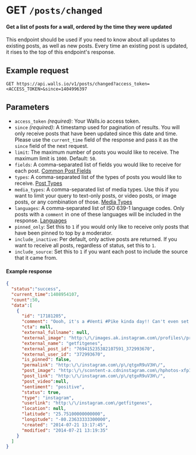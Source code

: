 # GET `/posts/changed`

#### Get a list of posts for a wall, ordered by the time they were updated

This endpoint should be used if you need to know about all updates to existing posts, as well as new posts. 
Every time an existing post is updated, it rises to the top of this endpoint's response.

## Example request
```
GET https://api.walls.io/v1/posts/changed?access_token=<ACCESS_TOKEN>&since=1404996397
```

## Parameters
- `access_token` *(required)*: Your Walls.io access token.
- `since` *(required)*: A timestamp used for pagination of results. You will only receive posts that have been updated since this date and time. Please use the `current_time` field of the response and pass it as the `since` field of the next request.
- `limit`: The maximum number of posts you would like to receive. The maximum limit is `1000`. Default: `50`.
- `fields`: A comma-separated list of fields you would like to receive for each post. [Common Post Fields]
- `types`: A comma-separated list of the types of posts you would like to receive. [Post Types]
- `media_types`: A comma-separated list of media types. Use this if you want to limit your query to text-only posts, or video posts, or image posts, or any combination of those. [Media Types]
- `languages`: A comma-separated list of ISO 639-1 language codes. Only posts with a `comment` in one of these languages will be included in the response. [Languages]
- `pinned_only`: Set this to `1` if you would only like to receive only posts that have been pinned to top by a moderator.
- `include_inactive`: Per default, only active posts are returned. If you want to receive all posts, regardless of status, set this to `1`.
- `include_source`: Set this to `1` if you want each post to include the source that it came from.

#### Example response

```json
{
  "status":"success",
  "current_time":1408954107,
  "count":50,
  "data":[
    {
      "id": "17181205",
      "comment": "Oooh, it's a #Venti #Pike kinda day!! Can't even set the alarm \"later\" my internal clock is set.. That & my lovely roommates alarm blasting at 5:30 woke ME up (he's still sleeping).. lol. Bueno, laundry done, off to the gym before a meeting & getting the day started..",
      "cta": null,
      "external_fullname": null,
      "external_image": "http:\/\/images.ak.instagram.com\/profiles\/profile_372993670_75sq_1398301155.jpg",
      "external_name": "getfitgenes",
      "external_post_id": "769415235382107591_372993670",
      "external_user_id": "372993670",
      "is_pinned": false,
      "permalink": "http:\/\/instagram.com\/p\/qtgxR9uV3H\/",
      "post_image": "http:\/\/scontent-a.cdninstagram.com\/hphotos-xfp1\/t51.2885-15\/10560907_307861969392635_1595149027_n.jpg",
      "post_link": "http:\/\/instagram.com\/p\/qtgxR9uV3H\/",
      "post_video":null,
      "sentiment": "positive",
      "status": true,
      "type": "instagram",
      "userlink": "http:\/\/instagram.com\/getfitgenes",
      "location": null,
      "latitude": "25.75100000000000",
      "longitude": "-80.23633333300000",
      "created": "2014-07-21 13:17:45",
      "modified": "2014-07-21 13:19:35"
    }
  ]
}
```

[Common Post Fields]: /Common_Post_Fields.md "List of fields common to all posts endpoints"
[Languages]: ../Languages.md "List of possible languages and language codes"
[Media Types]: ../Media_Types.md "List of media types"
[Post Types]: ../Post_Types.md "List of possible post types"
